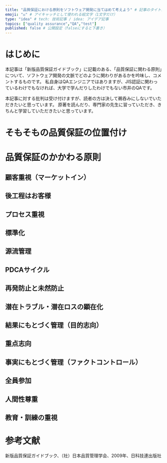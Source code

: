 ```yaml
---
title: "品質保証における原則をソフトウェア開発に当てはめて考えよう" # 記事のタイトル
emoji: "⚖️" # アイキャッチとして使われる絵文字（1文字だけ）
type: "idea" # tech: 技術記事 / idea: アイデア記事
topics: ["quality assurance","QA","test"]
published: false # 公開設定（falseにすると下書き）
---
```


# はじめに

本記事は「新版品質保証ガイドブック」に記載のある、「品質保証に関わる原則」について、ソフトウェア開発の文脈でどのように関わりがあるかを吟味し、コメントするものです。
私自身はQAエンジニアではありますが、JIS認証に関わっているわけでもなければ、大学で学んだりしたわけでもない市井のQAです。

本記事に対する批判は受け付けますが、読者の方は決して鵜呑みにしないでいただきたいと思っています。
原著を読んだり、専門家の先生に習っていただき、きちんと学習していただきたいと思っています。

# そもそもの品質保証の位置付け

# 品質保証のかかわる原則

## 顧客重視（マーケットイン）

## 後工程はお客様

## プロセス重視

## 標準化

## 源流管理

## PDCAサイクル

## 再発防止と未然防止

## 潜在トラブル・潜在ロスの顕在化

## 結果にもとづく管理（目的志向）

## 重点志向

## 事実にもとづく管理（ファクトコントロール）

## 全員参加

## 人間性尊重

## 教育・訓練の重視

# 参考文献

新版品質保証ガイドブック、（社）日本品質管理学会、2009年、日科技連出版社